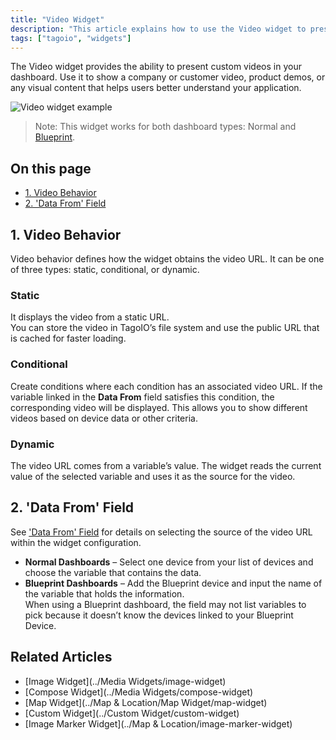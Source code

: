 ```yaml
---
title: "Video Widget"
description: "This article explains how to use the Video widget to present custom videos in TagoIO dashboards and summarizes the widget’s behavior and related references."
tags: ["tagoio", "widgets"]
---
```

The Video widget provides the ability to present custom videos in your dashboard. Use it to show a company or customer video, product demos, or any visual content that helps users better understand your application.

![Video widget example](/docs_imagem/tagoio/video-widget-2.gif)

> Note: This widget works for both dashboard types: Normal and [Blueprint](/docs/tagoio/dashboards/blueprint-dashboard).

## On this page
- [1. Video Behavior](#1-video-behavior)  
- [2. 'Data From' Field](/docs/tagoio/devices/data-management/data-records)

## 1. Video Behavior
Video behavior defines how the widget obtains the video URL. It can be one of three types: static, conditional, or dynamic.

### Static
It displays the video from a static URL.  
You can store the video in TagoIO’s file system and use the public URL that is cached for faster loading.

### Conditional
Create conditions where each condition has an associated video URL. If the variable linked in the **Data From** field satisfies this condition, the corresponding video will be displayed. This allows you to show different videos based on device data or other criteria.

### Dynamic
The video URL comes from a variable’s value. The widget reads the current value of the selected variable and uses it as the source for the video.

## 2. 'Data From' Field
See ['Data From' Field](/docs/tagoio/devices/data-management/data-records) for details on selecting the source of the video URL within the widget configuration.

- **Normal Dashboards** – Select one device from your list of devices and choose the variable that contains the data.
- **Blueprint Dashboards** – Add the Blueprint device and input the name of the variable that holds the information.  
  When using a Blueprint dashboard, the field may not list variables to pick because it doesn’t know the devices linked to your Blueprint Device.

## Related Articles
- [Image Widget](../Media Widgets/image-widget)  
- [Compose Widget](../Media Widgets/compose-widget)  
- [Map Widget](../Map & Location/Map Widget/map-widget)  
- [Custom Widget](../Custom Widget/custom-widget)  
- [Image Marker Widget](../Map & Location/image-marker-widget)